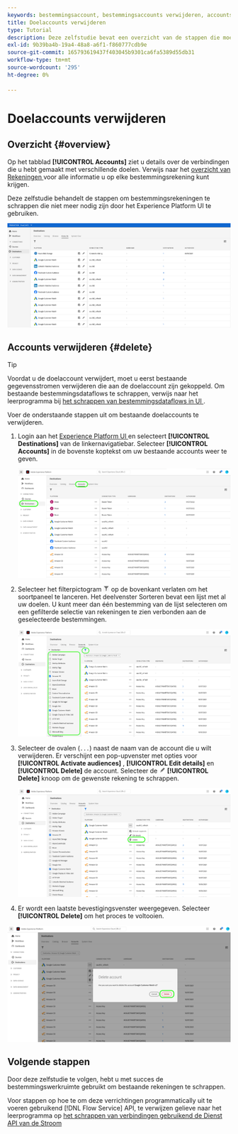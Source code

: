 ```yaml
---
keywords: bestemmingsaccount, bestemmingsaccounts verwijderen, accounts verwijderen
title: Doelaccounts verwijderen
type: Tutorial
description: Deze zelfstudie bevat een overzicht van de stappen die moeten worden gezet om bestemmingsaccounts te verwijderen in de gebruikersinterface van Adobe Experience Platform.
exl-id: 9b39ba4b-19a4-48a8-a6f1-f860777cdb9e
source-git-commit: 165793619437f403045b9301ca6fa5389d55db31
workflow-type: tm+mt
source-wordcount: '295'
ht-degree: 0%

---
```


# Doelaccounts verwijderen

## Overzicht {#overview}

Op het tabblad **[!UICONTROL Accounts]** ziet u details over de verbindingen die u hebt gemaakt met verschillende doelen. Verwijs naar het [ overzicht van Rekeningen ](../ui/destinations-workspace.md#accounts) voor alle informatie u op elke bestemmingsrekening kunt krijgen.

Deze zelfstudie behandelt de stappen om bestemmingsrekeningen te schrappen die niet meer nodig zijn door het Experience Platform UI te gebruiken.

![ Rekeningen tabel ](../assets/ui/update-accounts/destination-accounts.png)

## Accounts verwijderen {#delete}

>[!TIP]
>
>Voordat u de doelaccount verwijdert, moet u eerst bestaande gegevensstromen verwijderen die aan de doelaccount zijn gekoppeld. Om bestaande bestemmingsdataflows te schrappen, verwijs naar het leerprogramma bij [ het schrappen van bestemmingsdataflows in UI ](./delete-destinations.md).

Voer de onderstaande stappen uit om bestaande doelaccounts te verwijderen.

1. Login aan het [ Experience Platform UI ](https://platform.adobe.com/) en selecteert **[!UICONTROL Destinations]** van de linkernavigatiebar. Selecteer **[!UICONTROL Accounts]** in de bovenste koptekst om uw bestaande accounts weer te geven.

   ![ Rekeningen tabel ](../assets/ui/delete-accounts/accounts-tab.png)

2. Selecteer het filterpictogram ![ filter-pictogram ](../assets/ui/update-accounts/filter.png) op de bovenkant verlaten om het soortpaneel te lanceren. Het deelvenster Sorteren bevat een lijst met al uw doelen. U kunt meer dan één bestemming van de lijst selecteren om een gefilterde selectie van rekeningen te zien verbonden aan de geselecteerde bestemmingen.

   ![ bestemmingen van de Filter ](../assets/ui/delete-accounts/filter-accounts.png)

3. Selecteer de ovalen (`...`) naast de naam van de account die u wilt verwijderen. Er verschijnt een pop-upvenster met opties voor **[!UICONTROL Activate audiences]** , **[!UICONTROL Edit details]** en **[!UICONTROL Delete]** de account. Selecteer de ![ knoop van de Schrapping ](../assets/ui/workspace/pencil-icon.png) **[!UICONTROL Delete]** knoop om de gewenste rekening te schrappen.

   ![ de bestemmingsrekening van de Schrapping ](../assets/ui/delete-accounts/delete-accounts.png)

4. Er wordt een laatste bevestigingsvenster weergegeven. Selecteer **[!UICONTROL Delete]** om het proces te voltooien.

![ Bevestig rekeningsschrapping ](../assets/ui/delete-accounts/confirm-account-deletion.png)

## Volgende stappen

Door deze zelfstudie te volgen, hebt u met succes de bestemmingswerkruimte gebruikt om bestaande rekeningen te schrappen.

Voor stappen op hoe te om deze verrichtingen programmatically uit te voeren gebruikend [!DNL Flow Service] API, te verwijzen gelieve naar het leerprogramma op [ het schrappen van verbindingen gebruikend de Dienst API van de Stroom ](../api/delete-destination-account.md)
